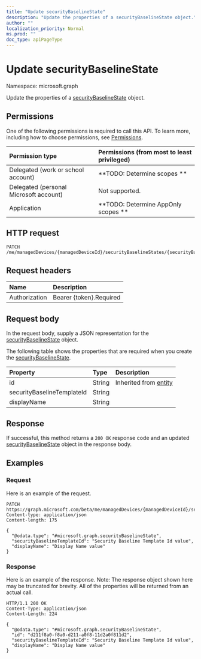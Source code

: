 ```yaml
---
title: "Update securityBaselineState"
description: "Update the properties of a securityBaselineState object."
author: ""
localization_priority: Normal
ms.prod: ""
doc_type: apiPageType
---
```


# Update securityBaselineState

Namespace: microsoft.graph

Update the properties of a [securityBaselineState](../resources/securitybaselinestate.md) object.

## Permissions
One of the following permissions is required to call this API. To learn more, including how to choose permissions, see [Permissions](/concepts/permissions-reference.md).

|Permission type|Permissions (from most to least privileged)|
|:---|:---|
|Delegated (work or school account)|**TODO: Determine scopes **|
|Delegated (personal Microsoft account)|Not supported.|
|Application|**TODO: Determine AppOnly scopes **|

## HTTP request
<!-- {
  "blockType": "ignored"
}
-->
``` http
PATCH /me/managedDevices/{managedDeviceId}/securityBaselineStates/{securityBaselineStateId}
```

## Request headers
|Name|Description|
|:---|:---|
|Authorization|Bearer {token}.Required|

## Request body
In the request body, supply a JSON representation for the [securityBaselineState](../resources/securitybaselinestate.md) object.

The following table shows the properties that are required when you create the [securityBaselineState](../resources/securitybaselinestate.md).

|Property|Type|Description|
|:---|:---|:---|
|id|String| Inherited from [entity](../resources/entity.md)|
|securityBaselineTemplateId|String||
|displayName|String||



## Response
If successful, this method returns a `200 OK` response code and an updated [securityBaselineState](../resources/securitybaselinestate.md) object in the response body.

## Examples

### Request
Here is an example of the request.
<!-- {
  "blockType": "request",
  "name": "update_securitybaselinestate"
}
-->
``` http
PATCH https://graph.microsoft.com/beta/me/managedDevices/{managedDeviceId}/securityBaselineStates/{securityBaselineStateId}
Content-type: application/json
Content-length: 175

{
  "@odata.type": "#microsoft.graph.securityBaselineState",
  "securityBaselineTemplateId": "Security Baseline Template Id value",
  "displayName": "Display Name value"
}
```

### Response
Here is an example of the response. Note: The response object shown here may be truncated for brevity. All of the properties will be returned from an actual call.
<!-- {
  "blockType": "response",
  "truncated": true
}
-->
``` http
HTTP/1.1 200 OK
Content-Type: application/json
Content-Length: 224

{
  "@odata.type": "#microsoft.graph.securityBaselineState",
  "id": "d211f8a0-f8a0-d211-a0f8-11d2a0f811d2",
  "securityBaselineTemplateId": "Security Baseline Template Id value",
  "displayName": "Display Name value"
}
```

